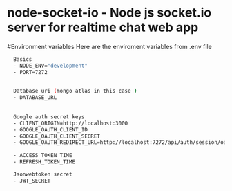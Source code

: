 # node-socket-io - Node js socket.io server for realtime chat web app  



#Environment variables
Here are the enviroment variables from .env file 
```bash
  Basics
  - NODE_ENV="development"
  - PORT=7272
  

  Database uri (mongo atlas in this case )
  - DATABASE_URL
  
  
  Google auth secret keys
  - CLIENT_ORIGIN=http://localhost:3000
  - GOOGLE_OAUTH_CLIENT_ID
  - GOOGLE_OAUTH_CLIENT_SECRET
  - GOOGLE_OAUTH_REDIRECT_URL=http://localhost:7272/api/auth/session/oauth/google
  
  - ACCESS_TOKEN_TIME
  - REFRESH_TOKEN_TIME

  Jsonwebtoken secret
  - JWT_SECRET
```
